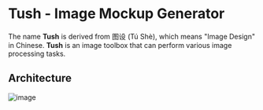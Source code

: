 # Tush - Image Mockup Generator

The name **Tush** is derived from 图设 (Tú Shè), which means "Image Design" in Chinese.
**Tush** is an image toolbox that can perform various image processing tasks.

## Architecture
![image](https://github.com/user-attachments/assets/6bec0d8e-9300-4e92-9fd1-a31647b5ca03)


